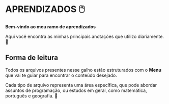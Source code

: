# APRENDIZADOS 🖱️

**Bem-vindo ao meu ramo de aprendizados**

Aqui você encontra as minhas principais anotações que utilizo diariamente. 📝

## Forma de leitura

Todos os arquivos presentes nesse galho estão estruturados com o **Menu** que vai te guiar para encontrar o conteúdo desejado. 

Cada tipo de arquivo representa uma área específica, que pode abordar assuntos de programação, ou estudos em geral, como matemática, português e geografia. 🪩
